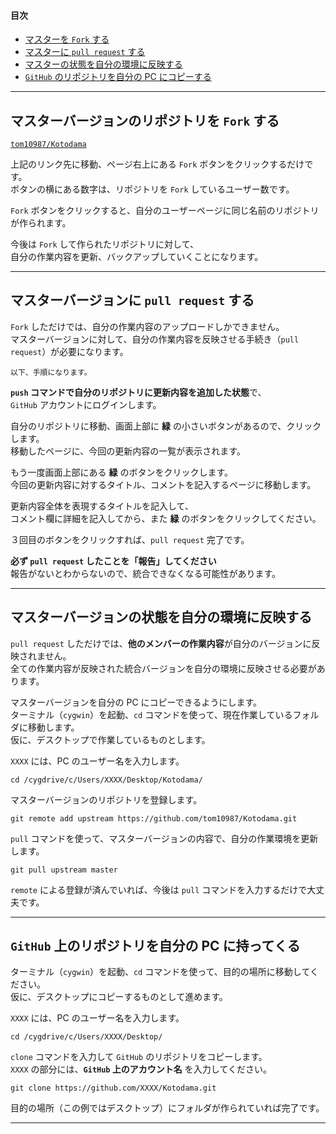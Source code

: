 
#### 目次

* [マスターを `Fork` する](#header1)
* [マスターに `pull request` する](#header2)
* [マスターの状態を自分の環境に反映する](#header3)
* [`GitHub` のリポジトリを自分の PC にコピーする](#header4)

---
## マスターバージョンのリポジトリを `Fork` する <a name="header1">

[`tom10987/Kotodama`](https://github.com/tom10987/Kotodama)

上記のリンク先に移動、ページ右上にある `Fork` ボタンをクリックするだけです。  
ボタンの横にある数字は、リポジトリを `Fork` しているユーザー数です。

`Fork` ボタンをクリックすると、自分のユーザーページに同じ名前のリポジトリが作られます。

今後は `Fork` して作られたリポジトリに対して、  
自分の作業内容を更新、バックアップしていくことになります。

---
## マスターバージョンに `pull request` する <a name="header2">

`Fork` しただけでは、自分の作業内容のアップロードしかできません。  
マスターバージョンに対して、自分の作業内容を反映させる手続き（`pull request`）が必要になります。

~~~
以下、手順になります。
~~~

**`push` コマンドで自分のリポジトリに更新内容を追加した状態**で、  
`GitHub` アカウントにログインします。

自分のリポジトリに移動、画面上部に **緑** の小さいボタンがあるので、クリックします。  
移動したページに、今回の更新内容の一覧が表示されます。

もう一度画面上部にある **緑** のボタンをクリックします。  
今回の更新内容に対するタイトル、コメントを記入するページに移動します。

更新内容全体を表現するタイトルを記入して、  
コメント欄に詳細を記入してから、また **緑** のボタンをクリックしてください。

３回目のボタンをクリックすれば、`pull request` 完了です。

**必ず `pull request` したことを「報告」してください**  
報告がないとわからないので、統合できなくなる可能性があります。

---
## マスターバージョンの状態を自分の環境に反映する <a name="header3">

`pull request` しただけでは、**他のメンバーの作業内容**が自分のバージョンに反映されません。  
全ての作業内容が反映された統合バージョンを自分の環境に反映させる必要があります。

マスターバージョンを自分の PC にコピーできるようにします。  
ターミナル（`cygwin`）を起動、`cd` コマンドを使って、現在作業しているフォルダに移動します。  
仮に、デスクトップで作業しているものとします。

`XXXX` には、PC のユーザー名を入力します。

~~~
cd /cygdrive/c/Users/XXXX/Desktop/Kotodama/
~~~

マスターバージョンのリポジトリを登録します。

~~~
git remote add upstream https://github.com/tom10987/Kotodama.git
~~~

`pull` コマンドを使って、マスターバージョンの内容で、自分の作業環境を更新します。

~~~
git pull upstream master
~~~

`remote` による登録が済んでいれば、今後は `pull` コマンドを入力するだけで大丈夫です。

---
## `GitHub` 上のリポジトリを自分の PC に持ってくる <a name="header4">

ターミナル（`cygwin`）を起動、`cd` コマンドを使って、目的の場所に移動してください。  
仮に、デスクトップにコピーするものとして進めます。

`XXXX` には、PC のユーザー名を入力します。

~~~
cd /cygdrive/c/Users/XXXX/Desktop/
~~~

`clone` コマンドを入力して `GitHub` のリポジトリをコピーします。  
`XXXX` の部分には、**`GitHub` 上のアカウント名** を入力してください。

~~~
git clone https://github.com/XXXX/Kotodama.git
~~~

目的の場所（この例ではデスクトップ）にフォルダが作られていれば完了です。

---
